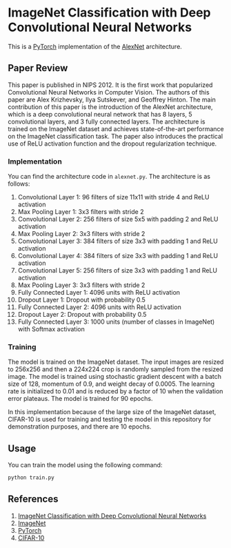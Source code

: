 # ImageNet Classification with Deep Convolutional Neural Networks

This is a [PyTorch](http://pytorch.org/) implementation of the [AlexNet](https://papers.nips.cc/paper/4824-imagenet-classification-with-deep-convolutional-neural-networks) architecture.

## Paper Review

This paper is published in NIPS 2012. It is the first work that popularized Convolutional Neural Networks in Computer Vision. The authors of this paper are Alex Krizhevsky, Ilya Sutskever, and Geoffrey Hinton. The main contribution of this paper is the introduction of the AlexNet architecture, which is a deep convolutional neural network that has 8 layers, 5 convolutional layers, and 3 fully connected layers. The architecture is trained on the ImageNet dataset and achieves state-of-the-art performance on the ImageNet classification task. The paper also introduces the practical use of ReLU activation function and the dropout regularization technique. 

### Implementation

You can find the architecture code in `alexnet.py`. The architecture is as follows:

1. Convolutional Layer 1: 96 filters of size 11x11 with stride 4 and ReLU activation
2. Max Pooling Layer 1: 3x3 filters with stride 2
3. Convolutional Layer 2: 256 filters of size 5x5 with padding 2 and ReLU activation
4. Max Pooling Layer 2: 3x3 filters with stride 2
5. Convolutional Layer 3: 384 filters of size 3x3 with padding 1 and ReLU activation
6. Convolutional Layer 4: 384 filters of size 3x3 with padding 1 and ReLU activation
7. Convolutional Layer 5: 256 filters of size 3x3 with padding 1 and ReLU activation
8. Max Pooling Layer 3: 3x3 filters with stride 2
9. Fully Connected Layer 1: 4096 units with ReLU activation
10. Dropout Layer 1: Dropout with probability 0.5
11. Fully Connected Layer 2: 4096 units with ReLU activation
12. Dropout Layer 2: Dropout with probability 0.5
13. Fully Connected Layer 3: 1000 units (number of classes in ImageNet) with Softmax activation

### Training

The model is trained on the ImageNet dataset. The input images are resized to 256x256 and then a 224x224 crop is randomly sampled from the resized image. The model is trained using stochastic gradient descent with a batch size of 128, momentum of 0.9, and weight decay of 0.0005. The learning rate is initialized to 0.01 and is reduced by a factor of 10 when the validation error plateaus. The model is trained for 90 epochs. 

In this implementation because of the large size of the ImageNet dataset, CIFAR-10 is used for training and testing the model in this repository for demonstration purposes, and there are 10 epochs.

## Usage 

You can train the model using the following command:

```bash
python train.py
```

## References

1. [ImageNet Classification with Deep Convolutional Neural Networks](https://papers.nips.cc/paper/4824-imagenet-classification-with-deep-convolutional-neural-networks)
2. [ImageNet](http://www.image-net.org/)
3. [PyTorch](http://pytorch.org/)
4. [CIFAR-10](https://www.cs.toronto.edu/~kriz/cifar.html)
```

